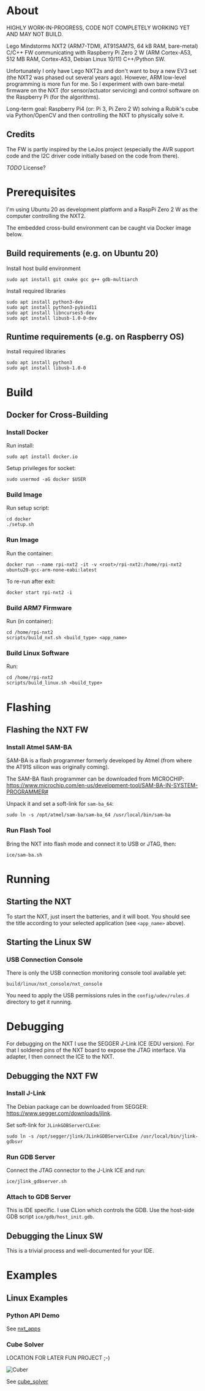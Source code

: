 # About

HIGHLY WORK-IN-PROGRESS, CODE NOT COMPLETELY WORKING YET AND MAY NOT BUILD.

Lego Mindstorms NXT2 (ARM7-TDMI, AT91SAM7S, 64 kB RAM, bare-metal) C/C++ FW communicating with Raspberry Pi Zero 2 W
(ARM Cortex-A53, 512 MB RAM, Cortex-A53, Debian Linux 10/11) C++/Python SW.

Unfortunately I only have Lego NXT2s and don't want to buy a new EV3 set (the NXT2 was phased out several years ago). 
However, ARM low-level programming is more fun for me. So I experiment with own bare-metal firmware on the NXT (for
sensor/actuator servicing) and control software on the Raspberry Pi (for the algorithms).

Long-term goal: Raspberry Pi4 (or: Pi 3, Pi Zero 2 W) solving a Rubik's cube via Python/OpenCV and then controlling 
the NXT to physically solve it.

## Credits

The FW is partly inspired by the LeJos project (especially the AVR support code and the I2C driver code initially 
based on the code from there).

*TODO* License?

# Prerequisites

I'm using Ubuntu 20 as development platform and a RaspPi Zero 2 W as the computer controlling the NXT2. 

The embedded cross-build environment can be caught via Docker image below.

## Build requirements (e.g. on Ubuntu 20)

Install host build environment

````
sudo apt install git cmake gcc g++ gdb-multiarch
````

Install required libraries

````
sudo apt install python3-dev
sudo apt install python3-pybind11
sudo apt install libncurses5-dev
sudo apt install libusb-1.0-0-dev
````

## Runtime requirements (e.g. on Raspberry OS)

Install required libraries

````
sudo apt install python3
sudo apt install libusb-1.0-0
````

# Build

## Docker for Cross-Building

### Install Docker

Run install:

````
sudo apt install docker.io
````

Setup privileges for socket:

````
sudo usermod -aG docker $USER
````

### Build Image

Run setup script:

````
cd docker
./setup.sh
````

### Run Image

Run the container:

````
docker run --name rpi-nxt2 -it -v <root>/rpi-nxt2:/home/rpi-nxt2 ubuntu20-gcc-arm-none-eabi:latest
````

To re-run after exit:

````
docker start rpi-nxt2 -i
````

### Build ARM7 Firmware 

Run (in container):

````
cd /home/rpi-nxt2
scripts/build_nxt.sh <build_type> <app_name>
````

### Build Linux Software

Run:

````
cd /home/rpi-nxt2
scripts/build_linux.sh <build_type>
````

# Flashing

## Flashing the NXT FW

### Install Atmel SAM-BA

SAM-BA is a flash programmer formerly developed by Atmel (from where the AT91S silicon was originally coming).

The SAM-BA flash programmer can be downloaded from MICROCHIP: 
https://www.microchip.com/en-us/development-tool/SAM-BA-IN-SYSTEM-PROGRAMMER#

Unpack it and set a soft-link for `sam-ba_64`:

````
sudo ln -s /opt/atmel/sam-ba/sam-ba_64 /usr/local/bin/sam-ba
````

### Run Flash Tool

Bring the NXT into flash mode and connect it to USB or JTAG, then:

````
ice/sam-ba.sh
````

# Running

## Starting the NXT

To start the NXT, just insert the batteries, and it will boot. You should see the title according to your selected
application (see `<app_name>` above).

## Starting the Linux SW

### USB Connection Console

There is only the USB connection monitoring console tool available yet:

````
build/linux/nxt_console/nxt_console
````

You need to apply the USB permissions rules in the `config/udev/rules.d` directory to get it running.

# Debugging

For debugging on the NXT I use the SEGGER J-Link ICE (EDU version). For that I soldered pins of the NXT board to expose
the JTAG interface. Via adapter, I then connect the ICE to the NXT.

## Debugging the NXT FW

### Install J-Link

The Debian package can be downloaded from SEGGER: https://www.segger.com/downloads/jlink.

Set soft-link for `JLinkGDBServerCLExe`:

````
sudo ln -s /opt/segger/jlink/JLinkGDBServerCLExe /usr/local/bin/jlink-gdbsvr
````

### Run GDB Server

Connect the JTAG connector to the J-Link ICE and run:

````
ice/jlink_gdbserver.sh
````

### Attach to GDB Server

This is IDE specific. I use CLion which controls the GDB. Use the host-side GDB script `ice/gdb/host_init.gdb`.

## Debugging the Linux SW

This is a trivial process and well-documented for your IDE.

# Examples

## Linux Examples

### Python API Demo

See [nxt_apps](linux/examples/python/nxt_remote)

### Cube Solver

LOCATION FOR LATER FUN PROJECT ;-)

![Cuber](cuber.jpg)

See [cube_solver](linux/examples/python/cube_solver)
